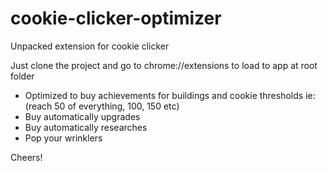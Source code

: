 # cookie-clicker-optimizer

Unpacked extension for cookie clicker

Just clone the project and go to chrome://extensions to load to app at root folder

- Optimized to buy achievements for buildings and cookie thresholds ie: (reach 50 of everything, 100, 150 etc)
- Buy automatically upgrades
- Buy automatically researches
- Pop your wrinklers

Cheers!
